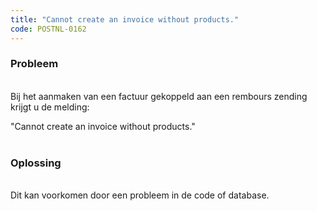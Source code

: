```yaml
---
title: "Cannot create an invoice without products."
code: POSTNL-0162
---
```


<div class="columnLayout single" data-layout="single">
<div class="cell normal" data-type="normal">
<div class="innerCell">
<p><h3>Probleem</h3><br>Bij het aanmaken van een factuur gekoppeld aan een rembours zending krijgt u de melding:</p>
<p>"Cannot create an invoice without products."<br><br><h3>Oplossing</h3><br>Dit kan voorkomen door een probleem in de code of database. </p></div>
</div>
</div>
